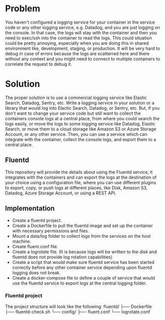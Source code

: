 # Problem
You haven't configured a logging service for your container in the service code or any other logging service, e.g. Datadog, and you are just logging on the console.
In that case, the logs will stay with the container and then you need to exec/ssh into the container to read the logs.
This could situation could be pretty annoying, especially when you are doing this in shared environment like, development, staging, or production.
It will be very hard to debug in case of errors because the logs are scatterred here and there without any context and you might need to connect to multiple containers to correlate the request to debug it.

# Solution
The proper solution is to use a commercial logging service like Elastic Search, Datadog, Sentry, etc. Write a logging service in your solution or a library that would log into Elactic Search, Datadog, or Sentry, etc.
But, if you don't want to change your service code but still want to collect the containers console logs at a central place, from where you could search the logs easily, or move the logs to some logging service like Datadog, Elastic Search, or move them to a cloud storage like Amazon S3 or Azure Storage Account, or any other service. Then, you can use a service which can integrate with the container, collect the console logs, and export them to a central place.

## Fluentd
This repository will provide the details about using the Fluentd service, it integrates with the containers and can export the logs at the destination of your choice using a configuration file, where you can use different plugins to export, copy, or push logs at different places, like Disk, Amazon S3, Datadog, Azure Storage Account, or using a REST API. 

## Implementation
- Create a fluentd project.
- Create a Dockerfile to pull the fluentd image and set up the container with necessary permissions and files.
- Mount a data/log folder to collect logs from the services on the host machine.
- Create fluent.conf file.
- Create a logrotate file. (It is because logs will be written to the disk and fluentd does not provide log rotation capabilities)
- Create a script that would make sure fluentd service has been started correctly before any other container service depending upon fluentd logging does not break.
- Create a docker-compose file to define a couple of service that would use the fluentd service to export logs at the central logging folder.

### Fluentd project
The project structure will look like the following.
fluentd/
├── Dockerfile
├── fluentd-check.sh
└── config/
    ├── fluent.conf
    └── logrotate.conf






